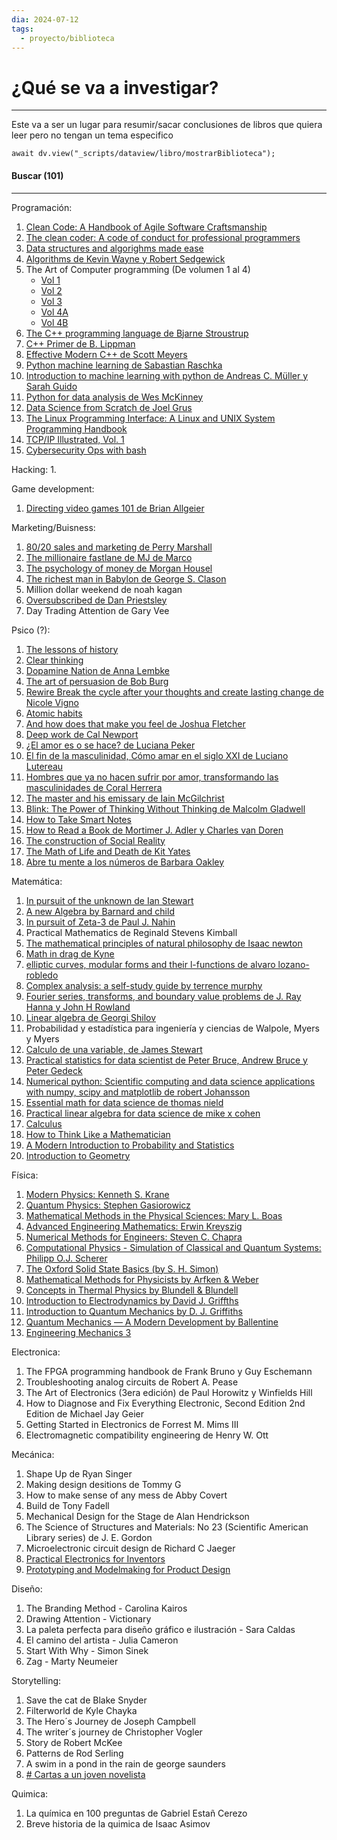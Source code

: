 ```yaml
---
dia: 2024-07-12
tags:
  - proyecto/biblioteca
---
```

# ¿Qué se va a investigar?
---
Este va a ser un lugar para resumir/sacar conclusiones de libros que quiera leer pero no tengan un tema especifico

```dataviewjs
await dv.view("_scripts/dataview/libro/mostrarBiblioteca");
```

#### Buscar (101)
---
Programación:
1. [Clean Code: A Handbook of Agile Software Craftsmanship](https://www.amazon.com/-/es/Clean-Code-Handbook-Software-Craftsmanship/dp/0132350882)
2. [The clean coder: A code of conduct for professional programmers](https://www.amazon.com/Clean-Coder-Conduct-Professional-Programmers/dp/0137081073?crid=96VPKYXOH8G3&dib=eyJ2IjoiMSJ9.rdw3PMr3wD3WIrcNOulGNDSIU56H-W8ejYEhzLxdz1S7nHsRVJgGKZ-uygyZqYv4RppqhCDJn1y9oIiWuJchnUgCmpyve-FPnW-tvWjLRy2_vqKqqtTN17SfunWthmUuLQ5eQFCdAVc1fxE4VS7MpELr3gjZ6wD2r9Wn0Ygf2aHzWMffr5kkmE_Zhmgdb9VIIk5BIyjkTyJU20AzibTg6Qg02tEqBuG7DYw5lGfQAXY.pUuCMnnmmdzQiVPZGQJMQpqknm9x3p_a8X0_AZ1IXJg&dib_tag=se&keywords=clean+coder&qid=1729865582&s=books&sprefix=clean+coder,stripbooks-intl-ship,262&sr=1-1)
3. [Data structures and algorighms made ease](https://www.amazon.com/Data-Structures-Algorithms-Made-Easy/dp/819324527X?crid=G31OCCC8ZQQA&dib=eyJ2IjoiMSJ9.8PqGJDeo_Ni4bawG2n0vNWxFlJe6RRbcOAwHvqFEpugIB3uS9B9CCvCh_cvbzDpVo0saFGFjmO8Ry9ae_5Hy84DPy5BXWUmgJOq3Jmik-rT6Eq3QHSZA25dOQeRwylLm10UQHFk-2qp24oz2jE7_HtAl6K3Ie3z7ApgVGXyQ3LYvlxvz9aSLZ4Kv9OlIGaj6FtoSqc9DWZPEmBmIjrWXB_EGIgxwKU6bhke773mBkM8.ZL256Mn5VIPP2oEbHZZAotewciMToYVtAyWujE6m1TE&dib_tag=se&keywords=data+structures+and+algorithms+made+easy&qid=1729865654&s=books&sprefix=data+structures+and+algorighms+made+ease,stripbooks-intl-ship,710&sr=1-1)
4. [Algorithms de Kevin Wayne y Robert Sedgewick](https://www.amazon.com/Algorithms-4th-Robert-Sedgewick/dp/032157351X?crid=3TAJ5AVYTGJ6B&dib=eyJ2IjoiMSJ9.nQVh5vkeazDhoB5n4jA7xz_6sPMJug7iKKYTvuooH9kPot_8fLLE_xYZzLtwyWLt1XWAA6QPCYNKV8PTxAhVoploHeQsUhkMXtEHqeUCmq3vYQw2-2BHSYBwM4JtV7895fnqe_YG9a-8WYG6En7nDdkMgHAQQTVAch9JB8Oxa0M.fiQV2WI0xtVSzMCd-UFosYrp58tL_R-nkjZf1JtkVtI&dib_tag=se&keywords=Algorithms+de+Kevin+Wayne+y+Robert+Sedgewick&qid=1729865694&s=books&sprefix=algorithms+de+kevin+wayne+y+robert+sedgewick,stripbooks-intl-ship,253&sr=1-1)
5. The Art of Computer programming (De volumen 1 al 4)
    * [Vol 1](https://www.amazon.com/Art-Computer-Programming-Vol-Fundamental/dp/0201896834?crid=LTGFBWJDSSAX&dib=eyJ2IjoiMSJ9.W1yshZHh5h7sw9X5XePy5JDxLTM4DGqqUqu-BmZw_VPBHNU6XUbsQBMn9oKJ3kaGSCXJpmxcdPGo22f0SlAZTkrRcglOK_ZfOofE8EmWRK6IfNZTTykPomKnNPC8S5WZoq0ZHsAGqvlT0AifV0OvCEJqLRYA0xbr7y-2gij6Vtpy8_sphEi07pNpKDimTXpHJtSf8bgSp1XISzbGxV3davWU65AFyqcoRqK67ChWd7k.KqW9EwNi1ECxGIO9ym1NYuk60-oK7hC1wT_ifExT2-g&dib_tag=se&keywords=The+Art+of+Computer+programming&qid=1729865739&s=books&sprefix=the+art+of+computer+programming,stripbooks-intl-ship,435&sr=1-2)
    * [Vol 2](https://www.amazon.com/Art-Computer-Programming-Seminumerical-Algorithms/dp/0201896842?crid=LTGFBWJDSSAX&dib=eyJ2IjoiMSJ9.W1yshZHh5h7sw9X5XePy5JDxLTM4DGqqUqu-BmZw_VPBHNU6XUbsQBMn9oKJ3kaGSCXJpmxcdPGo22f0SlAZTkrRcglOK_ZfOofE8EmWRK6IfNZTTykPomKnNPC8S5WZoq0ZHsAGqvlT0AifV0OvCEJqLRYA0xbr7y-2gij6Vtpy8_sphEi07pNpKDimTXpHJtSf8bgSp1XISzbGxV3davWU65AFyqcoRqK67ChWd7k.KqW9EwNi1ECxGIO9ym1NYuk60-oK7hC1wT_ifExT2-g&dib_tag=se&keywords=The+Art+of+Computer+programming&qid=1729865739&s=books&sprefix=the+art+of+computer+programming,stripbooks-intl-ship,435&sr=1-6)
    * [Vol 3](https://www.amazon.com/Art-Computer-Programming-Sorting-Searching/dp/0201896850?crid=LTGFBWJDSSAX&dib=eyJ2IjoiMSJ9.W1yshZHh5h7sw9X5XePy5JDxLTM4DGqqUqu-BmZw_VPBHNU6XUbsQBMn9oKJ3kaGSCXJpmxcdPGo22f0SlAZTkrRcglOK_ZfOofE8EmWRK6IfNZTTykPomKnNPC8S5WZoq0ZHsAGqvlT0AifV0OvCEJqLRYA0xbr7y-2gij6Vtpy8_sphEi07pNpKDimTXpHJtSf8bgSp1XISzbGxV3davWU65AFyqcoRqK67ChWd7k.KqW9EwNi1ECxGIO9ym1NYuk60-oK7hC1wT_ifExT2-g&dib_tag=se&keywords=The+Art+of+Computer+programming&qid=1729865739&s=books&sprefix=the+art+of+computer+programming,stripbooks-intl-ship,435&sr=1-5)
    * [Vol 4A](https://www.amazon.com/Art-Computer-Programming-Combinatorial-Algorithms/dp/0201038048?crid=LTGFBWJDSSAX&dib=eyJ2IjoiMSJ9.W1yshZHh5h7sw9X5XePy5JDxLTM4DGqqUqu-BmZw_VPBHNU6XUbsQBMn9oKJ3kaGSCXJpmxcdPGo22f0SlAZTkrRcglOK_ZfOofE8EmWRK6IfNZTTykPomKnNPC8S5WZoq0ZHsAGqvlT0AifV0OvCEJqLRYA0xbr7y-2gij6Vtpy8_sphEi07pNpKDimTXpHJtSf8bgSp1XISzbGxV3davWU65AFyqcoRqK67ChWd7k.KqW9EwNi1ECxGIO9ym1NYuk60-oK7hC1wT_ifExT2-g&dib_tag=se&keywords=The+Art+of+Computer+programming&qid=1729865739&s=books&sprefix=the+art+of+computer+programming,stripbooks-intl-ship,435&sr=1-7)
    * [Vol 4B](https://www.amazon.com/Art-Computer-Programming-Combinatorial-Information/dp/0201038064?crid=LTGFBWJDSSAX&dib=eyJ2IjoiMSJ9.W1yshZHh5h7sw9X5XePy5JDxLTM4DGqqUqu-BmZw_VPBHNU6XUbsQBMn9oKJ3kaGSCXJpmxcdPGo22f0SlAZTkrRcglOK_ZfOofE8EmWRK6IfNZTTykPomKnNPC8S5WZoq0ZHsAGqvlT0AifV0OvCEJqLRYA0xbr7y-2gij6Vtpy8_sphEi07pNpKDimTXpHJtSf8bgSp1XISzbGxV3davWU65AFyqcoRqK67ChWd7k.KqW9EwNi1ECxGIO9ym1NYuk60-oK7hC1wT_ifExT2-g&dib_tag=se&keywords=The+Art+of+Computer+programming&qid=1729865739&s=books&sprefix=the+art+of+computer+programming,stripbooks-intl-ship,435&sr=1-3)
6. [The C++ programming language de Bjarne Stroustrup](https://www.amazon.com/Programming-Language-hardcover-4th/dp/0321958322?crid=3TZCCUQ8JMDUQ&dib=eyJ2IjoiMSJ9.dqLFFcUBpOPMmrZiPY2XGVsAozvhYX1s94iZnmxp9GbVp8Ux2F5xebsjsT87_0gjq1ToiE1Tl8TvtEnpm4Zw8xEeaZtTthzAauTihSdIcy3KC0nxiPYbgckk2LjRgcuP723OZfIFYhBnZ4r22BQMh5HxKOH4ZAkovnRVfBEEmK-gw7b130KBd1zmE4OzQwabHuOCkhkYIhOlLDJh3Pg1luJpEDIMJ6xV9j0YtZRdryI.cizCCpZq-s3amwSKaO9HTWjYKF27z6Kld6Vh8Nt4aFY&dib_tag=se&keywords=The+C+++programming+language+de+Bjarne+Stroustrup&qid=1729865861&s=books&sprefix=the+art+of+computer+programming,stripbooks-intl-ship,212&sr=1-1)
7. [C++ Primer de B. Lippman](https://www.amazon.com/Primer-5th-Stanley-B-Lippman/dp/0321714113?crid=2OMTFIS4J7N5&dib=eyJ2IjoiMSJ9.g3UWPxDFoiB35zNN0DtM64duK9OV3U6hjsbkHE1h_Ok.NPYMEBOmguTVZIDl9V8auvyEz7yFMYmbqwxIsbGdLkM&dib_tag=se&keywords=c+++primer+de+b.+lippmann&qid=1729865882&s=books&sprefix=the+c+++programming+language+de+bjarne+stroustrup,stripbooks-intl-ship,211&sr=1-1)
8. [Effective Modern C++ de Scott Meyers](https://www.amazon.com/Effective-Modern-Specific-Ways-Improve/dp/1491903996?crid=3VQ8UQRUP96H9&dib=eyJ2IjoiMSJ9.TVXKBOCBkOUKvkImz1L6lluy_aV2QlKqf29UEBgFxKxcohE94P5iTEgg6kPATdQbJNqCauk5zMQB-Yw55pRZeTm9JSfu6l8nX3Ws9itlpXw.gn03Odosl2YwT4BJK-RfMcNFjTP4PqmIL-wp-V027Hw&dib_tag=se&keywords=Effective+Modern+C+++de+Scott+Meyers&qid=1729866047&s=books&sprefix=introduction+to+algorithms+in-depth,stripbooks-intl-ship,190&sr=1-1)
9. [Python machine learning de Sabastian Raschka](https://www.amazon.com/Python-Machine-Learning-scikit-learn-TensorFlow/dp/1789955750?crid=2CP13ITDSGF1K&dib=eyJ2IjoiMSJ9.wATt1aK4OV6oyve7-mY_Bd-yvP2ULvd8jqqIjQktJdXu-nh6Iwzs8Q0dgY1TAOjbm-5mp3awLgEIMuTVjVZlqBgLv91HBuoYz5XvL3cR-XXC4k5N_3OQAaOzcev-rSnAr47SnfJ2NFb0p9XNUuVncuhj0SU-NazkbQoRO1eHN9XLo6IEON25AsmZUlR_nOeEUsiJxuot2iuScsw-j77b2I5IncLdSwHdMN-4zmqDQsA.XYX9mqu78klLw_AXjNnuBwDqk0wQO1yFBhjF11_Zm0Q&dib_tag=se&keywords=python+machine+learning+de+sebastian+raschka&qid=1729866078&s=books&sprefix=python+machine+learning+de+sabastian+raschka,stripbooks-intl-ship,372&sr=1-1)
10. [Introduction to machine learning with python de Andreas C. Müller y Sarah Guido](https://www.amazon.com/Introduction-Machine-Learning-Python-Scientists/dp/1449369413?crid=BNRON0SAFNYM&dib=eyJ2IjoiMSJ9.8xvwCgxw2TWdZ-oqg67stg.AtPW5ixvEWsAA7bQUohaD9X6kuFI7NVHFvibPdP5fU4&dib_tag=se&keywords=Introduction+to+machine+learning+with+python+de+Andreas+C.+M%C3%BCller+y+Sarah+Guido&qid=1729866113&s=books&sprefix=introduction+to+machine+learning+with+python+de+andreas+c.+m%C3%BCller+y+sarah+guido,stripbooks-intl-ship,203&sr=1-1)
11. [Python for data analysis de Wes McKinney](https://www.amazon.com/Python-Data-Analysis-Wrangling-Jupyter/dp/109810403X?crid=20Y1Y55J84HTH&dib=eyJ2IjoiMSJ9.mPK50KsuhdOu3siz0pjKPIO2_kY0Alblxl7dy0RuxE7IApqwCzrnr71tOIQwiHY4q-jcUiqFW9sXsH36WForFZNDjVfeQR_aO1xzfjMNloVDH-hih_bK_SWmtoOxAZh0i_0JuFbDFvbPg3IKF61TtYMdzZ2Jh1VrEbJ1ybUHAXXwAne1guuitl96G1qQEZqC7qGLADWn9jOoDMAR3OnSOF_eMpvNfXldKQ1geF2WaqU.5rrPpD4qyuVAmIL71EyquRbaeATbA268k8VEJKGpJ_4&dib_tag=se&keywords=Python+for+data+analysis+de+Wes+McKinney&qid=1729866144&s=books&sprefix=introduction+to+machine+learning+with+python+de+andreas+c.+m%C3%BCller+y+sarah+guido,stripbooks-intl-ship,326&sr=1-1)
12. [Data Science from Scratch de Joel Grus](https://www.amazon.com/Data-Science-Scratch-Principles-Python/dp/1492041130?crid=3OIAUEEZ248JV&dib=eyJ2IjoiMSJ9.8bSg9CnzT6ILYn7fN65f9KV2nW-cKKc8x0_9YIRDZ4RfGvmUjgBr8ITHFe99Cg1SY8hieuHF7QLP1X5h2uj1aw.fkyQ1YsMSDSPF43DpfxXcInCEfEaJsd4VpvCw-p11bg&dib_tag=se&keywords=Data+Science+from+Scratch+de+Joel+Grus&qid=1729866163&s=books&sprefix=data+science+from+scratch+de+joel+grus,stripbooks-intl-ship,825&sr=1-1)
13. [The Linux Programming Interface: A Linux and UNIX System Programming Handbook](https://www.amazon.com/Linux-Programming-Interface-System-Handbook/dp/1593272200)
14. [TCP/IP Illustrated, Vol. 1](https://www.amazon.com/TCP-Illustrated-Vol-Addison-Wesley-Professional/dp/0201633469)
15. [Cybersecurity Ops with bash](https://www.amazon.com/Cybersecurity-Ops-bash-Analyze-Command/dp/1492041319)

Hacking:
1. 

Game development:
1. [Directing video games 101 de Brian Allgeier](https://www.amazon.com/Directing-Video-Games-Creative-Leaders-ebook/dp/B071Y7DNCZ?crid=1GZG3V6JOVPLY&dib=eyJ2IjoiMSJ9.7DlJqUCB8d78GOhBT7Riww.Wf7-iFEe8-bZTSqLdpZwm23i0Qrx9JIiKL4BIXMPxNA&dib_tag=se&keywords=Directing+video+games+101+de+Brian+Allgeier&qid=1729866236&s=books&sprefix=directing+video+games+101+de+brian+allgeier,stripbooks-intl-ship,203&sr=1-1)

Marketing/Buisness:
1. [80/20 sales and marketing de Perry Marshall](https://www.amazon.com/80-Sales-Marketing-Definitive-Paperback/dp/B0CL2MZDPL?crid=IT5EQQVO6DAL&dib=eyJ2IjoiMSJ9.BJZ3lv_RWXkrAls1ykPUMDx5p8UCy6roP3C9zk2SzNxswYa8li7xnCftjVVvG4jYuWOT0uX_SHnKP5N28ZTcmTDwlQwlhLtfW3NQGZLXkrWIg817zsL63_qtWCxCf652.y0GZZCuZblT_uJuV0vE-2a9jDcB7ZTL1n-3D8r5shak&dib_tag=se&keywords=80/20+sales+and+marketing+de+Perry+Marshall&qid=1729866254&s=books&sprefix=80/20+sales+and+marketing+de+perry+marshall,stripbooks-intl-ship,220&sr=1-2)
2. [The millionaire fastlane de MJ de Marco](https://www.amazon.com/Millionaire-Fastlane-knacken-Reichtum-Wohlstand/dp/395972487X?crid=557LRHL5R5W4&dib=eyJ2IjoiMSJ9.GUCj3YwvvXu_pCiizljGfg3-FH-FhZR5zYA5simVted01sp0ffqu6vA4DjA2VKJ9aXzY2bz1_fhVZ49-XnhgnjSchH3vd8p50O5HtuVz58-FlLk8SNd194B_EK0qG86batK8I9B67ypqO2OXIBs2vZgzfjImUN35-uXIe1QM2tMVGnD6xuw5gOBATdc29PpoRsvmU_y_Ll5BplkvgF03oWtJ9R9N-1WQLSvObXu-eZ0.EsEkBFW298HK0nAre6eGRHIps4jSfBeYz-LEKK5ZS5U&dib_tag=se&keywords=The+millionaire+fastlane&qid=1729866340&s=books&sprefix=the+millionaire+fastlane,stripbooks-intl-ship,218&sr=1-3)
3. [The psychology of money de Morgan Housel](https://www.amazon.com/Psychology-Money-Timeless-lessons-happiness/dp/0857197681?crid=7R0C2S4AAOZD&dib=eyJ2IjoiMSJ9.1Ej9TpPoVuWM_km1joB3ij0KT2bhjKJm25RtqF_GYQpDVbH-tZ8y5F6FfT1ynI17n-TzQKckik57jKgCrnN8A1GeXEnUg-DAixOO6WxNYLM4aFSYGIGQ50kpZt2A5B6PLU4G-XvXt4oqkqjHvC0clXCCNwXirCVJ32XWMtkuB4NSVJzLK7zs2iPYFbW5E9n2p3li_vk-e6jm_KtKeRfLTb6C60q90GLI1zu28nMXRiM.qSdbbRcF8kz8O7knPtkNj7rmGW8EZnx3ZLe3bexpG6U&dib_tag=se&keywords=The+psychology+of+money+de+Morgan+Housel&qid=1729866362&s=books&sprefix=the+psychology+of+money+de+morgan+housel,stripbooks-intl-ship,509&sr=1-1)
4. [The richest man in Babylon de George S. Clason](https://www.amazon.com/Richest-Man-Babylon-Original-Classics/dp/B0C1J5ML66?crid=1TFPIAFAWXPWZ&dib=eyJ2IjoiMSJ9.gMu8U7XPoF3OOrZS97EvI84j8UEHHBqsRZ8Hh-hwQB2kcgVlO2dLruo3DX8CDAfzSvY1PryWMdjJkDu_RE9EsZO_YS50rKAwTU1nGN0KF-hGwr-QxkvhHI8ovSALkAU-_07w_OM1tBBHjsU40ZwSOrki1gfOUJe8SVyZstARiW0hgJj_9gdTl2cDO3IpWSX63Qja8uXQUgV_c1KQ70bJRlKVShmZnwqHtn2RiXBbD4g.bCzw7kwwr8Z6zeXoOLwWOZGs0QjTtN9oPLaywwMkoq8&dib_tag=se&keywords=The+richest+man+in+Babylon+de+George+S.+Clason&qid=1729866384&s=books&sprefix=,stripbooks-intl-ship,221&sr=1-1)
5. Million dollar weekend de noah kagan
6. [Oversubscribed de Dan Priestsley](https://www.amazon.com/Oversubscribed-How-People-Lining-Business/dp/0857088254?crid=20FUN0K0475TP&dib=eyJ2IjoiMSJ9.7Tkc792eUVB-E_fipTsJ0g.0ztbyoSRKj0qfcwtoZQPvMmlJzMjcxNBt7tkPJ_arwU&dib_tag=se&keywords=oversubscribed+by+dan+priestley&qid=1729866546&s=books&sprefix=oversubscribed+by+dan+priestsley,stripbooks-intl-ship,196&sr=1-1)
7. Day Trading Attention de Gary Vee

Psico (?):
1. [The lessons of history](https://www.amazon.com/Lessons-History-Will-Durant/dp/143914995X?crid=2LSIQGR9CJW6U&dib=eyJ2IjoiMSJ9.BnI9pFJ-J-5QXF9gItvf4BXJ9mGLSjWfxbCZfenWsJcSk7Ta0YlfOLT6xvPzglHczegsLTMLdMaqlKMqDQYcqqrVVnOdhKbNFupH5ZQFlIcG2sE5yr9-QaPLPm9BWobYDBdLL69kTLvSa3w9U-8b7yVLpRof7cYMytKXDi4ilsrzbiDioiICwyBf3-iUV8YvYP087fC1FRUqqYzE6snbTukmx7q7uxI6sI3iwDD4B9E.-7PVBRJo3Zu8DjR9EqJ6v1VSWeC2pXc2e5Apx7GXKgM&dib_tag=se&keywords=The+lessons+of+history&qid=1729866601&s=books&sprefix=day+trading+attention+by+gary+vee,stripbooks-intl-ship,200&sr=1-1)
2. [Clear thinking](https://www.amazon.com/Clear-Thinking-Turning-Ordinary-Extraordinary/dp/0593086112/ref=sims_dp_d_dex_ai_speed_loc_mtl_v5_t1_d_sccl_3_1/145-7695751-8397345?content-id=amzn1.sym.526d27b3-2efe-4f81-8a09-4d61e1515e3b)
3. [Dopamine Nation de Anna Lembke](https://www.amazon.com/Dopamine-Nation-Finding-Balance-Indulgence/dp/B08LQZCGDJ?crid=3O633SDEG5BGN&dib=eyJ2IjoiMSJ9.CbGRT43DDyCX0BQVGMrdXX-lkMEA7NV5Au2BUwmgK60ww5HeQDBDcPC7MWYI2zF9BULh9mMM4Ai5PiJY1CZ4Bw7dYVrtvogUmfvB9hC0jcdXyRZiWW8E8MTjsn20Vuh8TSITjDyEnAlYJ1sd0FlEI_EAqLP5-3pPRfzkK3Y2SjBmACdGXTOr7SwOjtj8zEHshAsZrB3V2wpXGB_DFcMLBaQJoWFvSoAvNivaEaJLZcc.xtUA29zhEnKWj3RxqqzQnze1_xttJdrU8qJlUUuE2EA&dib_tag=se&keywords=Dopamine+Nation+by+Anna+Lembke&qid=1729866714&rnid=618072011&s=books&sprefix=dopamine+nation+b+anna+lembke,stripbooks-intl-ship,205&sr=1-1)
4. [The art of persuasion de Bob Burg](https://www.amazon.com/Art-Persuasion-Winning-Without-Intimidation/dp/0768413001?crid=2XNZTS4SHWTF0&dib=eyJ2IjoiMSJ9.nFuXmimV_tOAfCaXcaltju1Jvp_d4yWiFwLZsBjyToqjAd-8DjRVCrBGmbim4Gv7TzNuo4vHm6MtljWXLQnVzZHX50LJaNt1Hyj5Uw-8bElBvoafq6X9TF8C4FVor-ZVKk5_iyW7hg1By9gbgRvvAodJqbAqmjc_uf7-fHZxkvnP9lvQQfwK_CcG9bM1kX0c0Bt6-jbSZqAAiY0qM01D0A.MJtSRU4DlXi2RndT7g9D0An38eC0hYTYmk2IoHz_ZOM&dib_tag=se&keywords=The+art+of+persuasion+by+Bob+Burg&qid=1729866749&s=audible&sprefix=the+art+of+persuasion+by+bob+burg,audible,223&sr=1-1-catcorr)
5. [Rewire Break the cycle after your thoughts and create lasting change de Nicole Vigno](https://www.amazon.com/Rewire-Your-Neurotoolkit-Everyday-Life/dp/0063349795?crid=28ZG0XW0VMYU0&dib=eyJ2IjoiMSJ9.2jKYcU8LxO07-R_Tjm-MZhVnwSsQS68zD36UAUq_7BlGEq0kWei6VKBQbTRUCXu71u34hvMifhQsBQt20pVl2id-jI1oArVxEwvw5rD2plrOGJ7m9aqgVdUGaEu-yABrBaU0X0xn9ytdzKZHyasH7w.AqAG0W1zfnEcRsNQEQgdwcWlmbPbsyDLWS1FLKjoC9o&dib_tag=se&keywords=Rewire+Break+the+cycle&qid=1729866808&sprefix=rewire+break+the+cycle,aps,219&sr=8-1)
6. [Atomic habits](https://www.amazon.com/Atomic-Habits-Proven-Build-Break/dp/0735211299?crid=18VZ7NS9OMS2M&dib=eyJ2IjoiMSJ9.desXBN_Qe9kRWhqrsJgXDbUNCJYBOODLJKMwqNe-dR08ozlr93Z6iKlhN2Z3CyvRXzYGcK-RDDWTWu2JYnuDDXd-q7Rnkibaa7yoePRRPX9oqz8wwOhQaLOmZ7kdS2Ni5W-et6RZDovo-WMkPDpJVuakpD5iLMqI5BXxS_wkuOZCqlIvJV1_t_o-AmufB4NbKl2A49C0rUAPVdg-FBXFj21YP4aqZHLBs8CbepSxQ5g.1FvkafUUso79XNkHVEQUfsPVffZNJtNX_q9wYrUYPXM&dib_tag=se&keywords=Atomic+habits&qid=1729866826&sprefix=atomic+habits,aps,256&sr=8-1)
7. [And how does that make you feel de Joshua Fletcher](https://www.amazon.com/How-Does-That-Make-Feel/dp/0063310120?crid=1S62ZM76O7G6X&dib=eyJ2IjoiMSJ9.87fr2bmaHfcLPSSafjeXG7lZBPL0bQUnYHB_jq9DEbPGjHj071QN20LucGBJIEps.JXIkbTE9Z_H-Hs3vgUWAWREu0AALANo2_7sbrRrqZL4&dib_tag=se&keywords=and+how+does+that+make+you+feel+by+Joshua+Fletcher&qid=1729866853&sprefix=and+how+does+that+make+you+feel+by+joshua+fletcher,aps,239&sr=8-1)
8. [Deep work de Cal Newport](https://www.amazon.com/Deep-Work-Focused-Success-Distracted/dp/0349413681?crid=264ILT1FB0X33&dib=eyJ2IjoiMSJ9.ZU4VTSenX12Bm-lCpPgA1mGMx1VvjgltGgu4ucqBhtVNEdOseR3D9KGKEZKsHkdhDiwbwspGKSoNCFG2NY23klcY-9foNIlVmwrNp1QLcEBFVJ8OIh47drPEcVU--mq9kqKAGrD89rPcSGDht-klfRd_yboLjcyTfjr2fDXxkuqdXLruD1h_85su8PwI3xO-YFu9axchknX3gFq7X4mjE3N3zqxWI-MGuMzTmLNB18g.0oxPUIRLkUJHrcR3ODqqYo3p8aq7ckw30IyRViSe0bc&dib_tag=se&keywords=deep+work+de+cal+newport&qid=1729866881&rnid=618072011&s=books&sprefix=deep+work+de+cal+newpor,aps,252&sr=1-1)
9. [¿El amor es o se hace? de Luciana Peker](https://www.amazon.com/%C2%BFEl-amor-hace-reconstruir-corazones/dp/6124933462?dib=eyJ2IjoiMSJ9.o44qyz7V0Izq3vmAmcRbdWl0OYfJKoZms1qOdE_OyhRL8Ri5DjsQKDcWqbSQEinvq3v1W0rvJ6IuFbXpvp_Bb-AP6F8yfJGh-XGjBQPyg7g.WSuo_h9lia76rSKP6-q742mOSGUEIQTtRCS40p2dqxg&dib_tag=se&qid=1729866925&s=books&sr=1-1&text=Luciana+Peker)
10. [El fin de la masculinidad, Cómo amar en el siglo XXI de Luciano Lutereau](https://www.amazon.com/fin-masculinidad-Spanish-Luciano-Lutereau-ebook/dp/B08KKVQGTK?crid=2IV0L5O8JO64Z&dib=eyJ2IjoiMSJ9.kFqB6VxxQ64gg1wgX_p_XQ.MgdkRXCWXPihGPBS609YzTVzIPGft8dKKC8p64LwNHc&dib_tag=se&keywords=el+fin+de+la+masculinidad+by+luciano+lutereau&qid=1729866970&s=books&sprefix=el+fin+de+la+masculinidad+by+luciano+luterau,stripbooks-intl-ship,214&sr=1-1)
11. [Hombres que ya no hacen sufrir por amor, transformando las masculinidades de Coral Herrera](https://www.amazon.com/Hombres-hacen-sufrir-amor-masculinidades/dp/8490976074?crid=2YULS6H1JI1HR&dib=eyJ2IjoiMSJ9._iICFSkWwBjFnR4IyjWT5xm92lREHGOVICsRWVVqaPc.0rNe4igHrJgY3sL0UzRuJFRxkRoCLL-gj9ICd6XmeRo&dib_tag=se&keywords=Hombres+que+ya+no+hacen+sufrir+por+amor,+transformando+las+masculinidades+de+Coral+Herrera&qid=1729866998&s=books&sprefix=el+fin+de+la+masculinidad+by+luciano+lutereau,stripbooks-intl-ship,201&sr=1-1)
12. [The master and his emissary de Iain McGilchrist](https://www.amazon.com/Master-His-Emissary-Divided-Western/dp/0300245920?crid=2WZ4JY6HTRXBJ&dib=eyJ2IjoiMSJ9.95G2i_yW1ktsVhkMAUb-W-cGFz174TBSLClFVXdsXyHXTPUN1SAil6y3AUBfTsoZiB0471cYh2gWBmZHkOJSG7bXmIzpRG16vK9gKGNp3tUn_zRY_bhRFFNStawUL-XwOH87TZ7zt2a6hPpP02dIYn15QRVUPqBpvBsD1RURAT9pXvDF4d3CS66ohnAfYkMbbz5RXp0B72LsENQOg9gvBHLfAueLP7vgiim_R-fY5Fs.grmvoPvZCBFbuepXypGnI1pRWLB-axjIfKBQGS6ukoI&dib_tag=se&keywords=The+master+and+his+emissary+by+Iain+McGilchrist&qid=1729867019&s=books&sprefix=the+master+and+his+emissary+by+iain+mcgilchrist,stripbooks-intl-ship,210&sr=1-1)
13. [Blink: The Power of Thinking Without Thinking de Malcolm Gladwell](https://www.amazon.com/Blink-Power-Thinking-Without/dp/0316010669?crid=P0MKRT2WPM46&dib=eyJ2IjoiMSJ9.cud7ckXz-oUVmNfEraHbYvQrYDiLp8AAWs91LhaGsJzVpUhp_jTvZkyqQocJ5Vg5Kq5A2U2v7uYPmm9HYfnjkQSA3vCs1p2XzCl1CbwYDQI6vFVlGn0Sdhl8Qz0ABgGGIRaYBauGfkAfuGE8I09DM_-ZQPCiAg5Cl77jEsVRuW7NzPiE_fJYWBGr13_uG-B7d_XuBYlL2VnnVJ1QH5tuiLg5Ru3Feu8qw2WOcGt1XmA.FoamWED_zpjxmN9xV490WiHJu-qVlwguXLqKLa433Fc&dib_tag=se&keywords=Blink:+The+Power+of+Thinking+Without+Thinking+de+Malcolm+Gladwell&qid=1729867189&s=books&sprefix=blink+the+power+of+thinking+without+thinking+de+malcolm+gladwell,stripbooks-intl-ship,224&sr=1-1)
14. [How to Take Smart Notes](https://www.amazon.com/How-Take-Smart-Notes-Technique/dp/8197022259?crid=1WJEXZ1T7U2GE&dib=eyJ2IjoiMSJ9.YBwST8cgh8_L-Bvv5mf6aAudnMT_cy59YheFQYCu55Dpn5v_SchEwOGJcG0upl8aVTpbsc1aDnMd6dz_GIT99z18_r3k-4OVWub0k3GlOONRk2JL4Tya0haZe_OL4R0kwDF-muBLZaky-lIJ-1rVmDw6mgF3JY_OSi6ZmGlDyoYQdHBY4cZcFsVMH8llV0Y-ALXiKj_6qZs5VJxhEBBu-HRzFIj5lScnyfz2Z-oQ3qQ.C9dZPvhziYRj6jfICfx_D2pMoxTyYt33qk6EJl0oVX8&dib_tag=se&keywords=How+to+Take+Smart+Notes&qid=1729867748&s=books&sprefix=how+to+take+smart+notes,stripbooks-intl-ship,484&sr=1-2)
15. [How to Read a Book de Mortimer J. Adler y Charles van Doren](https://www.amazon.com/How-Read-Book-Classic-Intelligent/dp/0671212095?crid=304TVXGTB6VTJ&dib=eyJ2IjoiMSJ9.3hZRJBXe5ebTvf1hRrM9t0ckiUkmFxnNVPtPQMEEMZfDfHV2uTfoE7nz626jn4qna9vB1zLwNchFZbhBV8Z-Kijrn3P9BzavsMbIBlYAkKqJOUH4DrvioJ_b08Yqm5QS7txJVH_mL7SFIwGy1gu0ysOwMRu_SIMfL-dz_KMYUlzIVKOUiGrlq5P4Pj4a3bBT.f30p9BQXmypVOyiHeJFXY0Pd3bZ4ZVbRDb6i30q7jTU&dib_tag=se&keywords=How+to+Read+a+Book+de+Mortimer+J.+Adler+y+Charles+van+Doren&qid=1729867872&s=books&sprefix=how+to+read+a+book+de+mortimer+j.+adler+y+charles+van+doren,stripbooks-intl-ship,231&sr=1-1)
16. [The construction of Social Reality](https://www.amazon.com/Construction-Social-Reality-John-Searle/dp/0684831791?crid=1OT7QVLJ9H575&dib=eyJ2IjoiMSJ9.7CADxWMbikr4fs8QfBEvcZlPsrFOFxkBEaReye2Yf3fjSpEl7dHbRqYLSOvZr61vzYNYMJoF3wxOPycRuWQA1xINvKDxTpMXkL97ojx3boGmP_qNatsvyUygsHlsW8ecK6ww5nFHvZAttfMUpjlWJJFThvD6k4aSBsEPlsNx00LgGJRiImLVVgzNKduHQ0ejogZs1gNNVL_I2htLA2f22E6qyLEoavQSZHHtIbmaMLY.g0aRGNe4nJMN4bot10-aDdM0bXZ5yhytbMjWywMuxvs&dib_tag=se&keywords=The+construction+of+Social+Reality&qid=1729867889&s=books&sprefix=the+construction+of+social+reality,stripbooks-intl-ship,476&sr=1-1)
17. [The Math of Life and Death de Kit Yates](https://www.amazon.com/Math-Life-Death-Mathematical-Principles/dp/1982111879?crid=2FSRLBNIF306U&dib=eyJ2IjoiMSJ9.JisQ_I18P9kiU0SkOUI90lu_qZZ2Ae4qpVgpieBSJ2uaYE1u_zQTbySPb9LOBBPKnqBrxXIOvPZTeb6Glqr0FOAP6F8yfJGh-XGjBQPyg7g.BoFKGGApuG1_3FtMuzkQi7js2pc8XikUvyTc5OgONRc&dib_tag=se&keywords=The+Math+of+Life+and+Death+de+Kit+Yates&qid=1729867907&s=books&sprefix=the+math+of+life+and+death+de+kit+yates,stripbooks-intl-ship,210&sr=1-1)
18. [Abre tu mente a los números de Barbara Oakley](https://www.amazon.com/Abre-mente-n%C3%BAmeros-FICCION-Spanish-ebook/dp/B01HTFCNVM?crid=2DXCHAYVRP2KH&dib=eyJ2IjoiMSJ9.tW7po8xW-TvC_hszmq-zV5hGNrqWaSsXSHT5EUbdOXzGjHj071QN20LucGBJIEps.yjrTYyCgUGd-CTCLdplwx6tgArHkHRsBDj7c2irmq00&dib_tag=se&keywords=Abre+tu+mente+a+los+n%C3%BAmeros+de+Barbara+Oakley&qid=1729867947&s=books&sprefix=abre+tu+mente+a+los+n%C3%BAmeros+de+barbara+oakley,stripbooks-intl-ship,195&sr=1-1)

Matemática:
1. [In pursuit of the unknown de Ian Stewart](https://www.amazon.com/Pursuit-Equations-That-Changed-World/dp/0465085989?crid=2377Y82ZXWKUL&dib=eyJ2IjoiMSJ9.hfuwVt2_o82rbVCztjptioq2cEQ-8iL3UcMkMup6twk.eJlo7lqy1G7TS3lIqW8avFXt5yljkOhMNYIfv5lXX5U&dib_tag=se&keywords=In+pursuit+of+the+unknown+de+Ian+Stewart&qid=1729868452&s=books&sprefix=abre+tu+mente+a+los+n%C3%BAmeros+de+barbara+oakley,stripbooks-intl-ship,583&sr=1-1)
2. [A new Algebra by Barnard and child](https://www.amazon.com/new-Algebra-1-Samuel-Barnard/dp/1016604378?crid=37S7R5COEPHBY&dib=eyJ2IjoiMSJ9.dqNrPRmhTAJ1sPb7kGi4A11imw_4fOSVbh1xWpZn70gqcOR2KvkL59QxUkBSJXPW.NU8Bm_DFNPEQlr3nDEgnHOYDgRdfzeJPUQ3i62wpLAs&dib_tag=se&keywords=A+new+Algebra+by+Barnard+and+child&qid=1729868520&s=books&sprefix=a+new+algebra+by+barnard+and+child,stripbooks-intl-ship,215&sr=1-1)
3. [In pursuit of Zeta-3 de Paul J. Nahin](https://www.amazon.com/Pursuit-Zeta-3-Mysterious-Unsolved-Problem/dp/0691206074?crid=33B3JDL9EN470&dib=eyJ2IjoiMSJ9.Fov8JTyz7pvVDI8c1fdx1Q.Pyjh183Q_79IGvSpM6nP3erbg4VYozFvZEpTtVZj51Y&dib_tag=se&keywords=In+pursuit+of+Zeta-3+de+PAul+J.+Nahin&qid=1729868542&s=books&sprefix=a+new+algebra+by+barnard+and+child,stripbooks-intl-ship,229&sr=1-1)
4. Practical Mathematics de Reginald Stevens Kimball
5. [The mathematical principles of natural philosophy de Isaac newton](https://www.amazon.com/Mathematical-Principles-Natural-Philosophy-Principia/dp/1724680447?crid=2CD6S63NOBP91&dib=eyJ2IjoiMSJ9.qmwfK75G1aQ_2OPUB9yowZ0Y8wkn9pak1MrwRhtdJu34E4UQZd8GBCu6-xW-RllkDdV4MeIwov2ynhFArkWyL7DFUTwiHqUjiiHnT4NXB4chw4_srNYp8haX1wKn4ZkdHCTLDZN56bqhgn76vSrESW5sFgSGbfTl1xZqSACW0pkS5QOuObMTtBICCNGihvYv7B25JwXMgMLsuZpE9ndbvnPrry2u5TRhcFqTyvEXvzU.UVfpMmy6BRnY_VuFZIldgMMNSoPfnrgUaUiEj2w24ZI&dib_tag=se&keywords=The+mathematical+principles+of+natural+philosophy+de+Isaac+newton&qid=1729868610&s=books&sprefix=practical+mathematics+de+reginald+stevens+kimball,stripbooks-intl-ship,188&sr=1-1)
6. [Math in drag de Kyne](https://www.amazon.com/Math-Drag-Kyne-Santos/dp/1421448742?crid=ZCGFNMAJ7MCR&dib=eyJ2IjoiMSJ9.wG1jFjm84qFU5QRND64euw.Z8q5abVHSjb7w98XuBihgxCGVxC68e6P0u0pec3s_TY&dib_tag=se&keywords=Math+in+drag+de+Kyne&qid=1729868637&s=books&sprefix=math+in+drag+de+kyne,stripbooks-intl-ship,194&sr=1-1)
7. [elliptic curves, modular forms and their l-functions de alvaro lozano-robledo](https://www.amazon.com/Elliptic-Modular-L-functions-Student-Mathematical/dp/0821852426?crid=A6XPRF478WBB&dib=eyJ2IjoiMSJ9.K1dC0slNhmDgQGUQYEmaRQ.u424SD637ld7zC_qoA7v5jnirzfUG7zx_IBTvOeiF70&dib_tag=se&keywords=elliptic+curves,+modular+forms+and+their+l-functions+de+alvaro+lozano-robledo&qid=1729868658&s=books&sprefix=elliptic+curves,+modular+forms+and+their+l-functions+de+alvaro+lozano-robledo,stripbooks-intl-ship,197&sr=1-1)
8. [Complex analysis: a self-study guide by terrence murphy](https://www.amazon.com/Complex-Analysis-Self-Study-Terrence-Murphy/dp/0996167153?crid=1V0PXMEDTDTOZ&dib=eyJ2IjoiMSJ9.t0BRoZvzO2_ff0N1rJfNaA.Akd37ne26i-wbwdUxCFZdkedMVX9bRM8GplH2bVO1No&dib_tag=se&keywords=Complex+analysis:+a+self-study+guide+by+terrence+murphy&qid=1729868689&s=books&sprefix=complex+analysis+a+self-study+guide+by+terrence+murphy,stripbooks-intl-ship,209&sr=1-1)
9. [Fourier series, transforms, and boundary value problems de J. Ray Hanna y John H Rowland](https://www.amazon.com/Fourier-Transforms-Boundary-Value-Problems/dp/0486466736?crid=1NTNCO08IUHEF&dib=eyJ2IjoiMSJ9.EO9hSrqeoJAN6cOA8ThIYvJYUCVmWxjCsys6ebLAzok.P0Nfxe-Rf1I9ACIOAi9E1zXDsrcCkNCNj_f_M65Drc0&dib_tag=se&keywords=Fourier+series,+transforms,+and+boundary+value+problems+de+J.+Ray+Hanna+y+John+H+Rowland&qid=1729868711&s=books&sprefix=fourier+series,+transforms,+and+boundary+value+problems+de+j.+ray+hanna+y+john+h+rowland,stripbooks-intl-ship,200&sr=1-1)
10. [Linear algebra de Georgi Shilov](https://www.amazon.com/Linear-Algebra-Dover-Books-Mathematics/dp/048663518X?crid=135R32S4WBUIZ&dib=eyJ2IjoiMSJ9.oKdVet74XkFtbermZDc8jEWP02r2W_fbLhz2S8C5vZrbL1WRkvZ33H9JgnAPM_4M.EyEPyeDwrUNUdeKz55NkmaBImPgDk3BaMo11P-OJITk&dib_tag=se&keywords=Linear+algebra+de+Georgi+Shilov&qid=1729868729&s=books&sprefix=fourier+series,+transforms,+and+boundary+value+problems+de+j.+ray+hanna+y+john+h+rowland,stripbooks-intl-ship,211&sr=1-1)
11. Probabilidad y estadística para ingeniería y ciencias de Walpole, Myers y Myers
12. [Calculo de una variable, de James Stewart](https://www.amazon.com/Calculo-una-Variable-Trascendentes-Tempranas/dp/970686069X?crid=1WE941RKBSXY1&dib=eyJ2IjoiMSJ9.2_ga_OnJYDaRs438RLAZyo96MqHSFyjNCByNvIAUP4j9UO1uTAHvyAe4TXNrn50fJ-U1XwCFNeRQ8WJu6TXws5Wj2-0Ep514hWjHmCSgvV8.MmaPZvRTEECJdbOBWvwwGk3SVIwA6JU37DO8eE080GA&dib_tag=se&keywords=Calculo+de+una+variable,+de+James+Stewart&qid=1729868773&s=books&sprefix=calculo+de+una+variable,+de+james+stewart,stripbooks-intl-ship,198&sr=1-1)
13. [Practical statistics for data scientist de Peter Bruce, Andrew Bruce y Peter Gedeck](https://www.amazon.com/Practical-Statistics-Data-Scientists-Essential/dp/149207294X?crid=JI8XWTSIF76I&dib=eyJ2IjoiMSJ9.kCj9lYfD5fDqEU1EkOrR1Q.pfmbrCfU9iBhvAtXKcPyPikKLnoXhHXARMo29OL8bhQ&dib_tag=se&keywords=Practical+statistics+for+data+scientist+de+Peter+Bruce,+Andrew+Bruce+y+Peter+Gedeck&qid=1729868790&s=books&sprefix=practical+statistics+for+data+scientist+de+peter+bruce,+andrew+bruce+y+peter+gedeck,stripbooks-intl-ship,193&sr=1-1)
14. [Numerical python: Scientific computing and data science applications with numpy, scipy and matplotlib de robert Johansson](https://www.amazon.com/Numerical-Python-Scientific-Applications-Matplotlib/dp/B0D2CHYKQR?crid=208A4R0J8S3ZS&dib=eyJ2IjoiMSJ9.evoYkBoxZbcRuI5GVbOzUeZcZpJjH7B_3tRswEjrm5TGjHj071QN20LucGBJIEps.gbQLruBgSYe-jbwKsOjeBAxairHFP2Tpy1EIXPSRL1Q&dib_tag=se&keywords=Numerical+python:+Scientific+computing+and+data+science+applications+with+numpy,+scipy+and+matplotlib+de+robert+Johansson&qid=1729868827&s=books&sprefix=practical+statistics+for+data+scientist+de+peter+bruce,+andrew+bruce+y+peter+gedeck,stripbooks-intl-ship,468&sr=1-1)
15. [Essential math for data science de thomas nield](https://www.amazon.com/Essential-Math-Data-Science-Fundamental/dp/1098102932?crid=2YG3N0W7E85TE&dib=eyJ2IjoiMSJ9.oCWfT1c5X672L2qDn0rVJw.-njxneTaSMZKAfZjiDu1koU8RfiXgmErBGTZmxfxUf8&dib_tag=se&keywords=Essential+math+for+data+science+de+thomas+nield&qid=1729868846&s=books&sprefix=essential+math+for+data+science+de+thomas+nield,stripbooks-intl-ship,196&sr=1-1)
16. [Practical linear algebra for data science de mike x cohen](https://www.amazon.com/Practical-Linear-Algebra-Data-Science/dp/1098120612?crid=PBZPRS7WHUQB&dib=eyJ2IjoiMSJ9.dskc3tqK-ltTDK86IbJ6Gas_OjmMF_s_gPTat66GBqxjGB_RuirvIJReyCOQet64OZlS3RNtqP7lmt4F37XuBw.ekOW_JzCb3-RKa4a6Gi3dDJiDW7fsE7r8A4sNQZp7I8&dib_tag=se&keywords=Practical+linear+algebra+for+data+science+de+mike+x+cohen&qid=1729868879&s=books&sprefix=practical+linear+algebra+for+data+science+de+mike+x+cohen,stripbooks-intl-ship,203&sr=1-1)
17. [Calculus](https://www.amazon.es/Calculus-Gilbert-Strang/dp/0961408820)
18. [How to Think Like a Mathematician](https://www.amazon.com/How-Think-Like-Mathematician-Undergraduate/dp/052171978X)
19. [A Modern Introduction to Probability and Statistics](https://www.amazon.com/Modern-Introduction-Probability-Statistics-Understanding/dp/1852338962)
20. [Introduction to Geometry](https://www.amazon.com/Introduction-Geometry-2nd-Problem-Solving/dp/1934124087)

Física:
1. [Modern Physics: Kenneth S. Krane](https://www.amazon.com/Modern-Physics-Kenneth-S-Krane/dp/1119590582?crid=30GKX2N6CVWK6&dib=eyJ2IjoiMSJ9.zDzuea-K-W26tLjsH6UCOrqItDb5rUEjcJnmsGCR3EZbrtEZrOaYF26hUaUNyRS0Ib9-u_Z1l5x3ZRkyaQ6tbexprPtD5lLZCadsJNYxY-xB8_QteAlP9DaQRHFTxFDw.MmtP8Hvm8VuSviEXqmsVck3geaHTv7cYOvOO7MaqpFI&dib_tag=se&keywords=Modern+Physics:+Kenneth+S.+Krane&qid=1729883754&s=books&sprefix=modern+physics+kenneth+s.+krane,stripbooks-intl-ship,215&sr=1-1)
2. [Quantum Physics: Stephen Gasiorowicz](https://www.amazon.com/Quantum-Physics/dp/0471429457?crid=2XJXLNV78FVWA&dib=eyJ2IjoiMSJ9.H7yP2hq-PvJt2GFCadX9NaL0SIiCEXTxzqFCzmr8e5jGjHj071QN20LucGBJIEps.R3-BDrDp-20nitbt1Qxje_Z4HvmxkJBLlu-3L3qtbZ0&dib_tag=se&keywords=Quantum+Physics:+Stephen+Gasiorowicz&qid=1729883803&s=books&sprefix=quantum+physics+stephen+gasiorowicz,stripbooks-intl-ship,255&sr=1-1)
3. [Mathematical Methods in the Physical Sciences: Mary L. Boas](https://www.amazon.com/Mathematical-Methods-Physical-Sciences-Mary/dp/0471198269?crid=1FOLN0UC5TNZU&dib=eyJ2IjoiMSJ9.ztjz5yCdj1i9lSZxz1XMoWPPzcON3bzMQDuP7PKHEU1S2BVK9flp9uYiNfPh4n_89qDHNQ2dHwppeTQzhOGSGHVjyBXneNpkHq88smiTjE4.Z_ETrE28PUJIgQjOWyT77AXtcbIexzJ2rk2_7VNQYPM&dib_tag=se&keywords=Mathematical+Methods+in+the+Physical+Sciences:+Mary+L.+Boas&qid=1729883821&s=books&sprefix=mathematical+methods+in+the+physical+sciences+mary+l.+boas,stripbooks-intl-ship,225&sr=1-1)
4. [Advanced Engineering Mathematics: Erwin Kreyszig](https://www.amazon.com/Advanced-Engineering-Mathematics-Erwin-Kreyszig/dp/0470458364?crid=F0D8IL6J6HYG&dib=eyJ2IjoiMSJ9.l9I2ZxMqj_NI9Ruxmls6vNQlBnwhhKlD1q68pgcNehFPepKBklaX5Hdq28seSVeWFi5q1mLEHuXPXGghroy-V-hfvzfRyFQetzzXZnGKkSdEb3PwAe8Umj91JjNtmh1UEjMsn2gynJfV7rfKktfhd99G6IDzt2t5chWrZyGpxrHULdnnhhdrhejVDbjaY6qApTqsPl3qWP_FwQgNLse5xaFmJdWUwvC3RULXYP-g10U.q4o8EvOY7ptizDCqYKKUqwddcWXTnKiO4AKZDsXblXM&dib_tag=se&keywords=Advanced+Engineering+Mathematics:+Erwin+Kreyszig&qid=1729883880&s=books&sprefix=advanced+engineering+mathematics+erwin+kreyszig,stripbooks-intl-ship,235&sr=1-1)
5. [Numerical Methods for Engineers: Steven C. Chapra](https://www.amazon.com/Numerical-Methods-Engineers-Steven-Chapra/dp/007339792X?crid=G7CTI17VO0B9&dib=eyJ2IjoiMSJ9.z1tKNs-UNxAQTnOT80d2EiS2ZoCSpGLgMPLOPMN5-khaa7MlKjUYZVxJjXVulJAUy-G074ZWCr2eViWx2NF4vyOreGLqU4ZGL_CWJUDcBTJTBqpLyK8fChbkaJOag_Ygs409oQp_1ID5l9Yz5D5HBJuwbUUJ0ROEplfGNv1qRML4LhlqrjQdlKG02tRL8s0Ouclj-PzPS-W6tFelwFaZKNHBdQancEwFQx2dASOjDow.nLT9AhFZSKl7c2NyYbwHrj4ZkDcm36ocZeciIqtRAlw&dib_tag=se&keywords=Numerical+Methods+for+Engineers:+Steven+C.+Chapra&qid=1729883907&s=books&sprefix=numerical+methods+for+engineers+steven+c.+chapra,stripbooks-intl-ship,275&sr=1-1)
6. [Computational Physics - Simulation of Classical and Quantum Systems: Philipp O.J. Scherer](https://www.amazon.com/Computational-Physics-Simulation-Classical-Graduate-ebook/dp/B075H856HH?crid=1ZL5PO82DHNOK&dib=eyJ2IjoiMSJ9.jTtDQJHqJQE5Ayu8Ey31xuyZb6PuEKO44gcaORelKAw.nnWBr2rEtfOUvxiEf3LQ8ndsh9HvCTNb8d6Ov40Ttnw&dib_tag=se&keywords=Computational+Physics+-+Simulation+of+Classical+and+Quantum+Systems:+Philipp+O.J.+Scherer&qid=1729883927&s=books&sprefix=computational+physics+-+simulation+of+classical+and+quantum+systems+philipp+o.j.+scherer,stripbooks-intl-ship,243&sr=1-1)
7. [The Oxford Solid State Basics (by S. H. Simon)](https://www.amazon.com/Oxford-Solid-State-Basics/dp/0199680779?crid=21O9HYFUX71NK&dib=eyJ2IjoiMSJ9.lBAO-LQB08rXbc15CO3b8cLEyBRMeFWUp-ZIy8Jz2aqoEvUBVzhZbW_oU88HjiKvqHlhDnym7SaUM1AQv8rLYhysQ_Yq4_F1XFig6dURo3Kz2fbAA_3_nmdF698mWdjYT6G7rR0dNT5UxGGJEJfmGBOUsmrqg66EWY1dDPqnGu_qk3J9o00pyemDRhFtbWoqzu1MfWN_lbPt99wkzyo0cVflwf7_Y25rt-OI4UGDG-I.lfrqJ_QjRYG7zyLXtE9xxe5qu2hEnXTyDW9FmxTxCDw&dib_tag=se&keywords=The+Oxford+Solid+State+Basics&qid=1729883953&s=books&sprefix=computational+physics+-+simulation+of+classical+and+quantum+systems+philipp+o.j.+scherer,stripbooks-intl-ship,216&sr=1-1)
8. [Mathematical Methods for Physicists by Arfken & Weber](https://www.amazon.com/Mathematical-Methods-Physicists-George-Arfken/dp/9381269556?crid=GY6UCELTJY3U&dib=eyJ2IjoiMSJ9.-Q4oKaNe0TgCFFLM1M2ryyaV8RJBkathLKU0LSa5Hf-I-TVQqZw2tESiJrGwxWJJ-rsOC5sDfv7IhgJADoUmTBCDeEaCLO-u9wB3PIfcTOoUR676lnTxs2uWCBf16_ah8I-_UCrp45WSr21urpWRmnNaoDIB-l2ASbbJdaV2wt0.QCF-MX-xoVSHcyI3iBehAN_8eMOPUGZF9Yo3gAf4QXU&dib_tag=se&keywords=Mathematical+Methods+for+Physicists+by+Arfken+%26+Weber&qid=1729883977&s=books&sprefix=mathematical+methods+for+physicists+by+arfken+%26+weber,stripbooks-intl-ship,226&sr=1-1)
9. [Concepts in Thermal Physics by Blundell & Blundell](https://www.amazon.com/Concepts-Thermal-Physics-Stephen-Blundell/dp/0199562105?crid=1U5MY1FPXFA00&dib=eyJ2IjoiMSJ9.rE8n03vw1QP9gPDijp6IIQ.qCFgNzzw4P1KbERz11wxpKLOupizU94eqNg_dhUrlZA&dib_tag=se&keywords=Concepts+in+Thermal+Physics+by+Blundell+%26+Blundell&qid=1729884017&s=books&sprefix=concepts+in+thermal+physics+by+blundell+%26+blundell,stripbooks-intl-ship,226&sr=1-1)
10. [Introduction to Electrodynamics by David J. Griffths](https://www.amazon.com/Introduction-Electrodynamics-David-J-Griffiths/dp/1009397753?crid=1SZPYAV0094W5&dib=eyJ2IjoiMSJ9.27ThVQXCmIhOLsVdRNzWWJOjFzg1qtSICId7_xs-erB_4AMJB2C437ajYdwMd2BOv-96l3HKZmkNjK9GCsL2buUkAmrol-zoThGNSPrVxDaRGyT07_HmRTnP8e1chkoy_q_w666qKHG8D1wPvEQlJTq9Hbt4_xcjDTig9FBHnO9e1jgV-MIoRtbdaJyaETSpr8r17YjZebYOz5jyL0IXeA.-C5IW3p_Xq9CQ8-Tto6gK3d-NEtEXnxn_ZUwQS4wJhY&dib_tag=se&keywords=introduction+to+electrodynamics+by+david+j.+griffiths&qid=1729884033&s=books&sprefix=concepts+in+thermal+physics+by+blundell+%26+blundell,stripbooks-intl-ship,285&sr=1-1)
11. [Introduction to Quantum Mechanics by D. J. Griffiths](https://www.amazon.com/Introduction-Quantum-Mechanics-David-Griffiths/dp/1107189632?crid=1UDN5DJ701TI7&dib=eyJ2IjoiMSJ9.0rwZYdZG844m_sYdCvxTOvDYqXGTXi_9F81BPHEyU4A.FiB2nqiKPGIBMPF_7R-tv9ChPLRotKFnBTjGPG7z-5I&dib_tag=se&keywords=Introduction+to+Quantum+Mechanics+by+D.+J.+Griffiths&qid=1729884051&s=books&sprefix=introduction+to+quantum+mechanics+by+d.+j.+griffiths,stripbooks-intl-ship,447&sr=1-1)
12. [Quantum Mechanics — A Modern Development by Ballentine](https://www.amazon.com/QUANTUM-MECHANICS-MODERN-DEVELOPMENT-2ND/dp/9814578576?crid=9EIETQYOVBKA&dib=eyJ2IjoiMSJ9.cK4JbKH5HA3MyVUjY7Z87vUtyvcLMVehfkcVr7kBDwM.VxRk704mIvIuBmttfgs2bzEVNYFNd9TT_BTIwvEDtrA&dib_tag=se&keywords=Quantum+Mechanics+%E2%80%94+A+Modern+Development+by+Ballentine&qid=1729884066&s=books&sprefix=introduction+to+quantum+mechanics+by+d.+j.+griffiths,stripbooks-intl-ship,222&sr=1-1)
13. [Engineering Mechanics 3](https://www.amazon.com/Engineering-Mechanics-Dynamics-Dietmar-Gross/dp/3642537111?crid=H2R68HDICCQ2&dib=eyJ2IjoiMSJ9.7VUCeoAGvpUqNj9KgWHUMYoss3g_miaH3aZPdhg4QI__6j-5dMvMJxFsK48vW_5zIdJvel63rDHmaENnF_PybL2YnbNPOmEFUE7GaTQy-dMWL1f7db597Cfa9bHrJE_y0nw4AvhmCoAK0ZSiMiyN29phQw5pi8VGNXvZVVVZMNyaACj87PTqcmaJ9E5RpnqjrS4sxnE7u_2LhINAeKUM16JnCZ_xj9gsjsFia46k0qw.x8dEHOHwT1fVs8yvMnH5lDRHk6jB533SeBbgadhGT-w&dib_tag=se&keywords=Engineering+Mechanics+3&qid=1729884087&s=books&sprefix=engineering+mechanics+3,stripbooks-intl-ship,214&sr=1-1)
  
Electronica:
1. The FPGA programming handbook de Frank Bruno y Guy Eschemann
2. Troubleshooting analog circuits de Robert A. Pease
3. The Art of Electronics (3era edición) de Paul Horowitz y Winfields Hill
4. How to Diagnose and Fix Everything Electronic, Second Edition 2nd Edition de Michael Jay Geier
5. Getting Started in Electronics de Forrest M. Mims III
6. Electromagnetic compatibility engineering de Henry W. Ott

Mecánica:
1. Shape Up de Ryan Singer
2. Making design desitions de Tommy G
3. How to make sense of any mess de Abby Covert
4. Build de Tony Fadell
5. Mechanical Design for the Stage de Alan Hendrickson
6. The Science of Structures and Materials: No 23 (Scientific American Library series) de J. E. Gordon
7. Microelectronic circuit design de Richard C Jaeger
8. [Practical Electronics for Inventors](https://www.amazon.com/Practical-Electronics-Inventors-Third-Scherz/dp/0071771336)
9. [Prototyping and Modelmaking for Product Design](https://www.amazon.com/Prototyping-Modelmaking-Product-Design-Second/dp/1786275112)

Diseño:
1. The Branding Method - Carolina Kairos  
2. Drawing Attention - Victionary  
3. La paleta perfecta para diseño gráfico e ilustración - Sara Caldas  
4. El camino del artista - Julia Cameron  
5. Start With Why - Simon Sinek  
6. Zag - Marty Neumeier

Storytelling:
1. Save the cat de Blake Snyder
2. Filterworld de Kyle Chayka
3. The Hero´s Journey de Joseph Campbell
4. The writer´s journey de Christopher Vogler
5. Story de Robert McKee
6. Patterns de Rod Serling
7. A swim in a pond in the rain de george saunders
8. [# Cartas a un joven novelista](https://www.amazon.com/-/es/Mario-Vargas-Llosa/dp/8420407410)

Quimica:
1. La química en 100 preguntas de Gabriel Estañ Cerezo
2. Breve historia de la quimica de Isaac Asimov